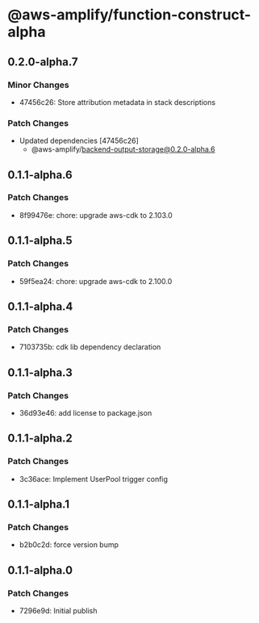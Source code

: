 # @aws-amplify/function-construct-alpha

## 0.2.0-alpha.7

### Minor Changes

- 47456c26: Store attribution metadata in stack descriptions

### Patch Changes

- Updated dependencies [47456c26]
  - @aws-amplify/backend-output-storage@0.2.0-alpha.6

## 0.1.1-alpha.6

### Patch Changes

- 8f99476e: chore: upgrade aws-cdk to 2.103.0

## 0.1.1-alpha.5

### Patch Changes

- 59f5ea24: chore: upgrade aws-cdk to 2.100.0

## 0.1.1-alpha.4

### Patch Changes

- 7103735b: cdk lib dependency declaration

## 0.1.1-alpha.3

### Patch Changes

- 36d93e46: add license to package.json

## 0.1.1-alpha.2

### Patch Changes

- 3c36ace: Implement UserPool trigger config

## 0.1.1-alpha.1

### Patch Changes

- b2b0c2d: force version bump

## 0.1.1-alpha.0

### Patch Changes

- 7296e9d: Initial publish
